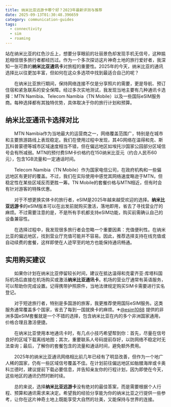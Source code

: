 ```yaml
---
title: 纳米比亚远游卡哪个好？2023年最新评测与推荐
date: 2025-09-13T01:30:48.396659
category: communication-guides
tags:
  - connectivity
  - sim
  - roaming
---
```


站在纳米比亚的红色沙丘上，想要分享眼前的壮丽景色却发现手机无信号，这种尴尬相信很多旅行者都经历过。作为一个多次探访这片神奇土地的旅行爱好者，我深知一张可靠的**纳米比亚通讯卡**对旅程的重要性。2025年的今天，纳米比亚的通讯选择比以往更加丰富，但如何在这众多选项中找到最适合自己的呢？

　　在纳米比亚旅行期间，保持网络连接不仅是分享照片的需要，更是导航、预订住宿和紧急联系的安全保障。经过多次实地测试，我发现当地主要有几种通讯卡选择：MTN Namibia、Telecom Namibia（TN Mobile）以及一些国际eSIM服务商。每种选择都有其独特优势，具体取决于你的旅行计划和预算。

## 纳米比亚通讯卡选择对比

　　MTN Namibia作为当地最大的运营商之一，网络覆盖范围广，特别是在城市和主要旅游路线上表现稳定。我们在使用过程中发现，其4G网络在温得和克、斯瓦科普蒙德等城市区域速度相当不错，但在偏远地区如埃托沙国家公园部分区域信号会有所减弱。MTN的预付费SIM卡价格约在150纳米比亚元（约合人民币60元），包含1GB流量和一定通话时间。

　　Telecom Namibia（TN Mobile）作为国家电信公司，在政府机构和一些偏远地区有更好的覆盖。不过，我们在实际使用中感觉其网络速度略逊于MTN，但稳定性在某些区域反而更胜一筹。TN Mobile的套餐价格与MTN相近，但有时会有针对游客的特殊优惠。

　　对于不想更换实体卡的旅行者，eSIM是2025年越来越受欢迎的选择。**纳米比亚远游卡**的eSIM版本可以在出发前就购买激活，落地即用，省去了寻找营业厅的麻烦。不过需要注意的是，不是所有手机都支持eSIM功能，购买前需确认自己的设备兼容性。

　　在选择过程中，我发现很多旅行者会忽略一个重要因素：充值便利性。在纳米比亚的偏远地区，找到营业厅充值可能并不容易。因此，推荐选择支持在线充值或自动续费的套餐，这样即使在人迹罕至的地方也能保持通讯畅通。

## 实用购买建议

　　如果你计划在纳米比亚停留较长时间，建议在抵达温得和克霍齐亚·库塔科国际机场后直接在机场购买或激活**纳米比亚通讯卡**。机场的营业厅通常有英语服务，可以帮助你完成设置。记得携带护照原件，当地法律规定购买SIM卡需要进行实名登记。

　　对于短途旅行者，特别是多国游的旅客，我更推荐使用国际eSIM服务。这类服务通常覆盖多个国家，省去了每到一国就换卡的麻烦。✈[@esim1088](https://t.me/s/esim1088) 提供的非洲多国eSIM套餐就是一个不错的选择，包含纳米比亚在内的多个非洲国家通用，价格合理且激活便捷。

　　在纳米比亚使用本地通讯卡时，有几点小技巧希望帮到你：首先，尽量在信号良好的区域下载离线地图；其次，重要联系人号码提前存好，以防网络不稳定时无法查询；最后，了解你的套餐包含的流量和通话时间，避免额外费用。

　　2025年的纳米比亚通讯网络相比前几年已经有了明显改善，但作为一个地广人稀的国家，仍有一些区域信号覆盖不佳。在计划前往偏远地区如骷髅海岸或卡奥科兰德时，建议提前下载必要信息，并告知亲友你的行程计划，因为即使在今天，这些地区的通讯仍然时断时续。

　　总的来说，选择**纳米比亚远游卡**没有绝对的最佳答案，而是需要根据个人行程、预算和通讯需求来决定。希望我的经验分享能为你的纳米比亚之行提供一些参考，让你在这片神奇土地上既能享受大自然的壮美，又能保持与世界的连接。